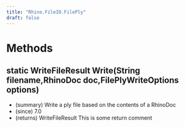 ```yaml
---
title: "Rhino.FileIO.FilePly"
draft: false
---
```


# Methods
## static WriteFileResult Write(String filename,RhinoDoc doc,FilePlyWriteOptions options)
- (summary) Write a ply file based on the contents of a RhinoDoc
- (since) 7.0
- (returns) WriteFileResult This is some return comment
